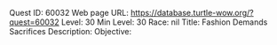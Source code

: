 Quest ID: 60032
Web page URL: https://database.turtle-wow.org/?quest=60032
Level: 30
Min Level: 30
Race: nil
Title: Fashion Demands Sacrifices
Description: 
Objective: 
